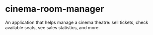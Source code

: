 # cinema-room-manager
An application that helps manage a cinema theatre: sell tickets, check available seats, see sales statistics, and more.
